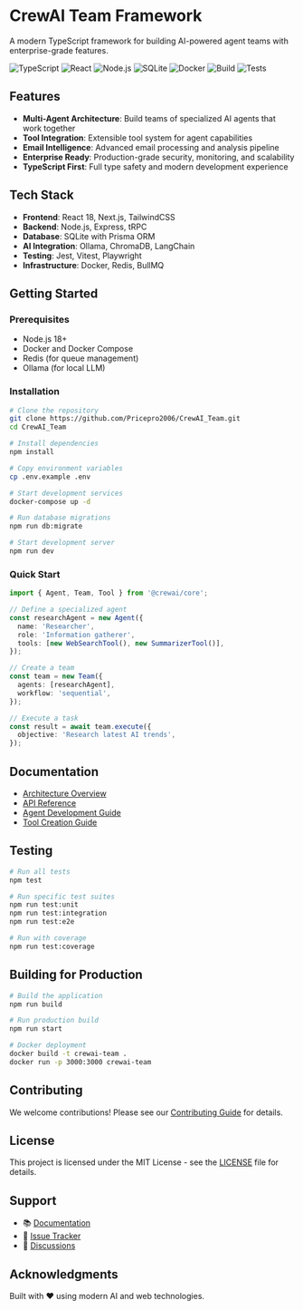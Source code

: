 # CrewAI Team Framework

A modern TypeScript framework for building AI-powered agent teams with enterprise-grade features.

![TypeScript](https://img.shields.io/badge/TypeScript-5.0-blue)
![React](https://img.shields.io/badge/React-18.2-61dafb)
![Node.js](https://img.shields.io/badge/Node.js-20.11-green)
![SQLite](https://img.shields.io/badge/SQLite-3.44-003B57)
![Docker](https://img.shields.io/badge/Docker-24.0-2496ed)
![Build](https://img.shields.io/badge/Build-Passing-success)
![Tests](https://img.shields.io/badge/Tests-Passing-success)

## Features

- **Multi-Agent Architecture**: Build teams of specialized AI agents that work together
- **Tool Integration**: Extensible tool system for agent capabilities
- **Email Intelligence**: Advanced email processing and analysis pipeline
- **Enterprise Ready**: Production-grade security, monitoring, and scalability
- **TypeScript First**: Full type safety and modern development experience

## Tech Stack

- **Frontend**: React 18, Next.js, TailwindCSS
- **Backend**: Node.js, Express, tRPC
- **Database**: SQLite with Prisma ORM
- **AI Integration**: Ollama, ChromaDB, LangChain
- **Testing**: Jest, Vitest, Playwright
- **Infrastructure**: Docker, Redis, BullMQ

## Getting Started

### Prerequisites

- Node.js 18+ 
- Docker and Docker Compose
- Redis (for queue management)
- Ollama (for local LLM)

### Installation

```bash
# Clone the repository
git clone https://github.com/Pricepro2006/CrewAI_Team.git
cd CrewAI_Team

# Install dependencies
npm install

# Copy environment variables
cp .env.example .env

# Start development services
docker-compose up -d

# Run database migrations
npm run db:migrate

# Start development server
npm run dev
```

### Quick Start

```typescript
import { Agent, Team, Tool } from '@crewai/core';

// Define a specialized agent
const researchAgent = new Agent({
  name: 'Researcher',
  role: 'Information gatherer',
  tools: [new WebSearchTool(), new SummarizerTool()],
});

// Create a team
const team = new Team({
  agents: [researchAgent],
  workflow: 'sequential',
});

// Execute a task
const result = await team.execute({
  objective: 'Research latest AI trends',
});
```

## Documentation

- [Architecture Overview](./docs/ARCHITECTURE.md)
- [API Reference](./docs/api/README.md)
- [Agent Development Guide](./docs/guides/agents.md)
- [Tool Creation Guide](./docs/guides/tools.md)

## Testing

```bash
# Run all tests
npm test

# Run specific test suites
npm run test:unit
npm run test:integration
npm run test:e2e

# Run with coverage
npm run test:coverage
```

## Building for Production

```bash
# Build the application
npm run build

# Run production build
npm run start

# Docker deployment
docker build -t crewai-team .
docker run -p 3000:3000 crewai-team
```

## Contributing

We welcome contributions! Please see our [Contributing Guide](CONTRIBUTING.md) for details.

## License

This project is licensed under the MIT License - see the [LICENSE](LICENSE) file for details.

## Support

- 📚 [Documentation](https://github.com/Pricepro2006/CrewAI_Team/wiki)
- 🐛 [Issue Tracker](https://github.com/Pricepro2006/CrewAI_Team/issues)
- 💬 [Discussions](https://github.com/Pricepro2006/CrewAI_Team/discussions)

## Acknowledgments

Built with ❤️ using modern AI and web technologies.
